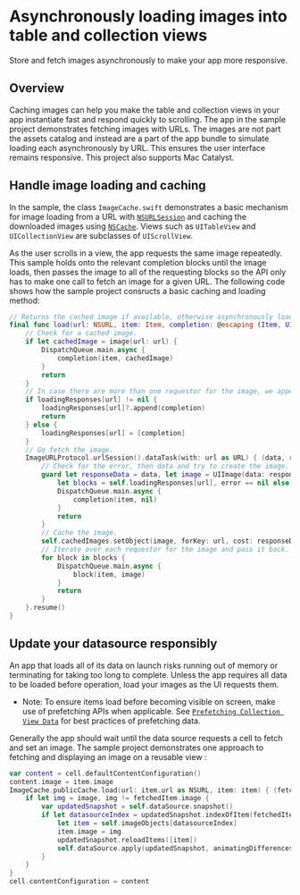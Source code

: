 # Asynchronously loading images into table and collection views

Store and fetch images asynchronously to make your app more responsive.

## Overview

Caching images can help you make the table and collection views in your app instantiate fast and respond quickly to scrolling. The app in the sample project demonstrates fetching images with URLs. The images are not part the assets catalog and instead are a part of the app bundle to simulate loading each asynchronously by URL. This ensures the user interface remains responsive. This project also supports Mac Catalyst.

## Handle image loading and caching

In the sample, the class `ImageCache.swift` demonstrates a basic mechanism for image loading from a URL with [`NSURLSession`](https://developer.apple.com/documentation/foundation/urlsession) and caching the downloaded images using [`NSCache`](https://developer.apple.com/documentation/foundation/nscache). Views such as `UITableView` and `UICollectionView` are subclasses of `UIScrollView`. 

As the user scrolls in a view, the app requests the same image repeatedly. This sample holds onto the relevant completion blocks until the image loads, then passes the image to all of the requesting blocks so the API only has to make one call to fetch an image for a given URL. The following code shows how the sample project consructs a basic caching and loading method:

``` swift
// Returns the cached image if available, otherwise asynchronously loads and caches it.
final func load(url: NSURL, item: Item, completion: @escaping (Item, UIImage?) -> Swift.Void) {
    // Check for a cached image.
    if let cachedImage = image(url: url) {
        DispatchQueue.main.async {
            completion(item, cachedImage)
        }
        return
    }
    // In case there are more than one requestor for the image, we append their completion block.
    if loadingResponses[url] != nil {
        loadingResponses[url]?.append(completion)
        return
    } else {
        loadingResponses[url] = [completion]
    }
    // Go fetch the image.
    ImageURLProtocol.urlSession().dataTask(with: url as URL) { (data, response, error) in
        // Check for the error, then data and try to create the image.
        guard let responseData = data, let image = UIImage(data: responseData),
            let blocks = self.loadingResponses[url], error == nil else {
            DispatchQueue.main.async {
                completion(item, nil)
            }
            return
        }
        // Cache the image.
        self.cachedImages.setObject(image, forKey: url, cost: responseData.count)
        // Iterate over each requestor for the image and pass it back.
        for block in blocks {
            DispatchQueue.main.async {
                block(item, image)
            }
            return
        }
    }.resume()
}
```

## Update your datasource responsibly

An app that loads all of its data on launch risks running out of memory or terminating for taking too long to complete. Unless the app requires all data to be loaded before operation, load your images as the UI requests them. 

- Note: To ensure items load before becoming visible on screen, make use of prefetching APIs when applicable. See [`Prefetching Collection View Data`](https://developer.apple.com/documentation/uikit/uicollectionviewdatasourceprefetching/prefetching_collection_view_data) for best practices of prefetching data.

Generally the app should wait until the data source requests a cell to fetch and set an image. The sample project demonstrates one approach to fetching and displaying an image on a reusable view : 

``` swift
var content = cell.defaultContentConfiguration()
content.image = item.image
ImageCache.publicCache.load(url: item.url as NSURL, item: item) { (fetchedItem, image) in
    if let img = image, img != fetchedItem.image {
        var updatedSnapshot = self.dataSource.snapshot()
        if let datasourceIndex = updatedSnapshot.indexOfItem(fetchedItem) {
            let item = self.imageObjects[datasourceIndex]
            item.image = img
            updatedSnapshot.reloadItems([item])
            self.dataSource.apply(updatedSnapshot, animatingDifferences: true)
        }
    }
}
cell.contentConfiguration = content
```
